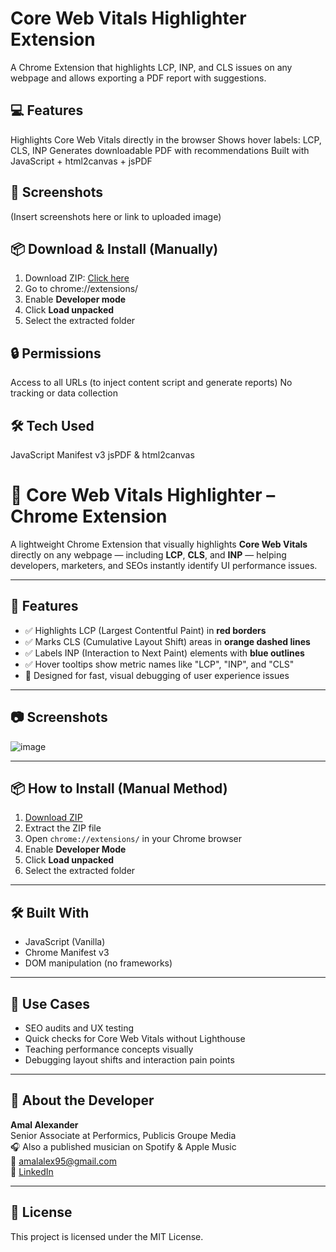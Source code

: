 # Core Web Vitals Highlighter Extension

A Chrome Extension that highlights LCP, INP, and CLS issues on any webpage and allows exporting a PDF report with suggestions.

## 💻 Features
Highlights Core Web Vitals directly in the browser
Shows hover labels: LCP, CLS, INP
Generates downloadable PDF with recommendations
Built with JavaScript + html2canvas + jsPDF

## 📸 Screenshots
(Insert screenshots here or link to uploaded image)

## 📦 Download & Install (Manually)
1. Download ZIP: [Click here](https://github.com/YOUR-USERNAME/core-web-vitals-extension/archive/refs/heads/main.zip)
2. Go to chrome://extensions/
3. Enable **Developer mode**
4. Click **Load unpacked**
5. Select the extracted folder

## 🔒 Permissions
Access to all URLs (to inject content script and generate reports)
No tracking or data collection

## 🛠 Tech Used
JavaScript
Manifest v3
jsPDF & html2canvas
# 🧩 Core Web Vitals Highlighter – Chrome Extension

A lightweight Chrome Extension that visually highlights **Core Web Vitals** directly on any webpage — including **LCP**, **CLS**, and **INP** — helping developers, marketers, and SEOs instantly identify UI performance issues.

---

## 🚀 Features

- ✅ Highlights LCP (Largest Contentful Paint) in **red borders**
- ✅ Marks CLS (Cumulative Layout Shift) areas in **orange dashed lines**
- ✅ Labels INP (Interaction to Next Paint) elements with **blue outlines**
- ✅ Hover tooltips show metric names like "LCP", "INP", and "CLS"
- 🧠 Designed for fast, visual debugging of user experience issues

---

## 📷 Screenshots

![image](https://github.com/user-attachments/assets/d3cba094-6f6d-41c8-b325-54ecb3d34d4a)


---

## 📦 How to Install (Manual Method)

1. [Download ZIP](https://github.com/amal-alexander/core-web-vital-extension/archive/refs/heads/main.zip)
2. Extract the ZIP file
3. Open `chrome://extensions/` in your Chrome browser
4. Enable **Developer Mode**
5. Click **Load unpacked**
6. Select the extracted folder

---

## 🛠 Built With

- JavaScript (Vanilla)
- Chrome Manifest v3
- DOM manipulation (no frameworks)

---

## 🎯 Use Cases

- SEO audits and UX testing  
- Quick checks for Core Web Vitals without Lighthouse  
- Teaching performance concepts visually  
- Debugging layout shifts and interaction pain points

---

## 🙋 About the Developer

**Amal Alexander**  
Senior Associate at Performics, Publicis Groupe Media  
🎧 Also a published musician on Spotify & Apple Music  
📧 amalalex95@gmail.com  
🔗 [LinkedIn](https://www.linkedin.com/in/YOUR-LINK)

---

## 📜 License

This project is licensed under the MIT License.
